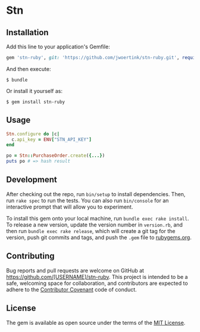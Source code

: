 # Stn


## Installation

Add this line to your application's Gemfile:

```ruby
gem 'stn-ruby', git: 'https://github.com/jwoertink/stn-ruby.git', require: "stn"
```

And then execute:

    $ bundle

Or install it yourself as:

    $ gem install stn-ruby

## Usage

```ruby
Stn.configure do |c|
  c.api_key = ENV["STN_API_KEY"]
end

po = Stn::PurchaseOrder.create({...})
puts po # => hash result
```

## Development

After checking out the repo, run `bin/setup` to install dependencies. Then, run `rake spec` to run the tests. You can also run `bin/console` for an interactive prompt that will allow you to experiment.

To install this gem onto your local machine, run `bundle exec rake install`. To release a new version, update the version number in `version.rb`, and then run `bundle exec rake release`, which will create a git tag for the version, push git commits and tags, and push the `.gem` file to [rubygems.org](https://rubygems.org).

## Contributing

Bug reports and pull requests are welcome on GitHub at https://github.com/[USERNAME]/stn-ruby. This project is intended to be a safe, welcoming space for collaboration, and contributors are expected to adhere to the [Contributor Covenant](http://contributor-covenant.org) code of conduct.


## License

The gem is available as open source under the terms of the [MIT License](http://opensource.org/licenses/MIT).

